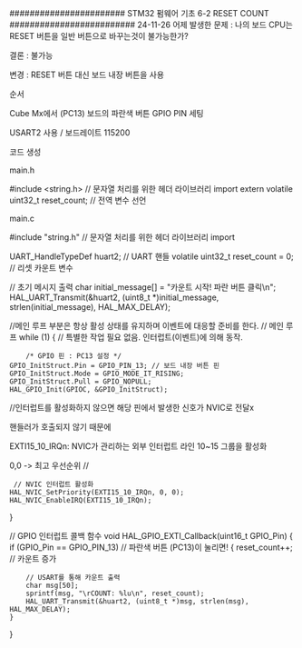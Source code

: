 ####################### STM32 펌웨어 기초 6-2 RESET COUNT #########################
24-11-26 
어제 발생한 문제 : 나의 보드 CPU는 RESET 버튼을 일반 버튼으로 바꾸는것이 불가능한가? 

결론 : 불가능 

변경 : RESET 버튼 대신 보드 내장 버튼을 사용 

순서

Cube Mx에서 (PC13) 보드의 파란색 버튼 GPIO PIN 세팅 

USART2 사용 / 보드레이트 115200 

코드 생성 

main.h 

#include <string.h> // 문자열 처리를 위한 헤더 라이브러리 import 
extern volatile uint32_t reset_count; // 전역 변수 선언

main.c

#include "string.h" // 문자열 처리를 위한 헤더 라이브러리 import

UART_HandleTypeDef huart2; // UART 핸들
volatile uint32_t reset_count = 0; // 리셋 카운트 변수

// 초기 메시지 출력
    char initial_message[] = "카운트 시작! 파란 버튼 클릭\n";
    HAL_UART_Transmit(&huart2, (uint8_t *)initial_message, strlen(initial_message), HAL_MAX_DELAY);

//메인 루프 부분은 항상 활성 상태를 유지하며 이벤트에 대응할 준비를 한다.
 // 메인 루프
    while (1)
    {
        // 특별한 작업 필요 없음. 인터럽트(이벤트)에 의해 동작.


        /* GPIO 핀 : PC13 설정 */
    GPIO_InitStruct.Pin = GPIO_PIN_13; // 보드 내장 버튼 핀
    GPIO_InitStruct.Mode = GPIO_MODE_IT_RISING;
    GPIO_InitStruct.Pull = GPIO_NOPULL;
    HAL_GPIO_Init(GPIOC, &GPIO_InitStruct);

//인터럽트를 활성화하지 않으면 해당 핀에서 발생한 신호가 NVIC로 전달x

핸들러가 호출되지 않기 때문에 

EXTI15_10_IRQn: NVIC가 관리하는 외부 인터럽트 라인 10~15 그룹을 활성화

0,0 -> 최고 우선순위 //

     // NVIC 인터럽트 활성화 
    HAL_NVIC_SetPriority(EXTI15_10_IRQn, 0, 0);
    HAL_NVIC_EnableIRQ(EXTI15_10_IRQn);
}


// GPIO 인터럽트 콜백 함수
void HAL_GPIO_EXTI_Callback(uint16_t GPIO_Pin)
{
    if (GPIO_Pin == GPIO_PIN_13)                 // 파란색 버튼 (PC13)이 눌리면! 
    {
        reset_count++;                          // 카운트 증가

        // USART를 통해 카운트 출력
        char msg[50];
        sprintf(msg, "\rCOUNT: %lu\n", reset_count);
        HAL_UART_Transmit(&huart2, (uint8_t *)msg, strlen(msg), HAL_MAX_DELAY);
    }
}

        

     

